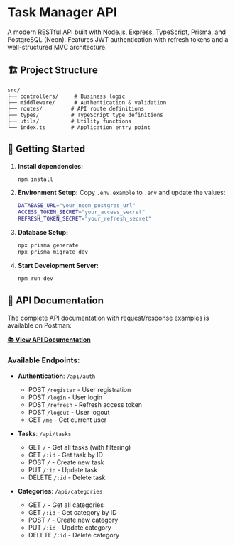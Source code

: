# Task Manager API

A modern RESTful API built with Node.js, Express, TypeScript, Prisma, and PostgreSQL (Neon). Features JWT authentication with refresh tokens and a well-structured MVC architecture.

## 🏗️ Project Structure

```
src/
├── controllers/     # Business logic
├── middleware/      # Authentication & validation
├── routes/         # API route definitions
├── types/          # TypeScript type definitions
├── utils/          # Utility functions
└── index.ts        # Application entry point
```

## 🚀 Getting Started

1. **Install dependencies:**

   ```bash
   npm install
   ```

2. **Environment Setup:**
   Copy `.env.example` to `.env` and update the values:

   ```bash
   DATABASE_URL="your_neon_postgres_url"
   ACCESS_TOKEN_SECRET="your_access_secret"
   REFRESH_TOKEN_SECRET="your_refresh_secret"
   ```

3. **Database Setup:**

   ```bash
   npx prisma generate
   npx prisma migrate dev
   ```

4. **Start Development Server:**
   ```bash
   npm run dev
   ```

## 📖 API Documentation

The complete API documentation with request/response examples is available on Postman:

**[📚 View API Documentation](https://documenter.getpostman.com/view/24559324/2sB34fngNk)**

### Available Endpoints:

- **Authentication**: `/api/auth`

  - POST `/register` - User registration
  - POST `/login` - User login
  - POST `/refresh` - Refresh access token
  - POST `/logout` - User logout
  - GET `/me` - Get current user

- **Tasks**: `/api/tasks`

  - GET `/` - Get all tasks (with filtering)
  - GET `/:id` - Get task by ID
  - POST `/` - Create new task
  - PUT `/:id` - Update task
  - DELETE `/:id` - Delete task

- **Categories**: `/api/categories`
  - GET `/` - Get all categories
  - GET `/:id` - Get category by ID
  - POST `/` - Create new category
  - PUT `/:id` - Update category
  - DELETE `/:id` - Delete category
